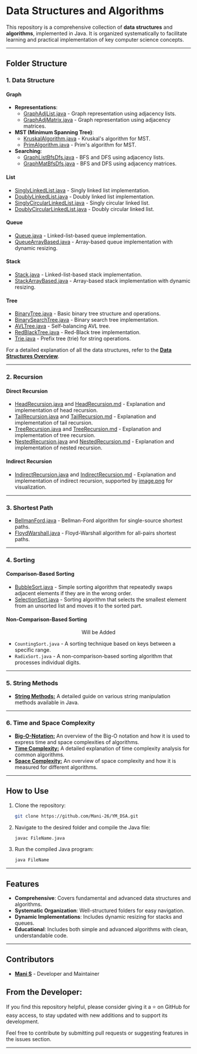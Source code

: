 # Data Structures and Algorithms

This repository is a comprehensive collection of **data structures** and **algorithms**, implemented in Java. It is organized systematically to facilitate learning and practical implementation of key computer science concepts.

---

## **Folder Structure**

### **1. Data Structure**
#### **Graph**
- **Representations**:
  - [GraphAdjList.java](./Data%20Structure/Graph/GraphAdjList.java) - Graph representation using adjacency lists.
  - [GraphAdjMatrix.java](./Data%20Structure/Graph/GraphAdjMatrix.java) - Graph representation using adjacency matrices.
- **MST (Minimum Spanning Tree)**:
  - [KruskalAlgorithm.java](./Data%20Structure/Graph/MST/KruskalAlgorithm.java) - Kruskal's algorithm for MST.
  - [PrimAlgorithm.java](./Data%20Structure/Graph/MST/PrimAlgorithm.java) - Prim's algorithm for MST.
- **Searching**:
  - [GraphListBfsDfs.java](./Data%20Structure/Graph/Searching/GraphListBfsDfs.java) - BFS and DFS using adjacency lists.
  - [GraphMatBfsDfs.java](./Data%20Structure/Graph/Searching/GraphMatBfsDfs.java) - BFS and DFS using adjacency matrices.

#### **List**
- [SinglyLinkedList.java](./Data%20Structure/List/SinglyLinkedList.java) - Singly linked list implementation.
- [DoublyLinkedList.java](./Data%20Structure/List/DoublyLinkedList.java) - Doubly linked list implementation.
- [SinglyCircularLinkedList.java](./Data%20Structure/List/SinglyCircularLinkedList.java) - Singly circular linked list.
- [DoublyCircularLinkedList.java](./Data%20Structure/List/DoublyCircularLinkedList.java) - Doubly circular linked list.

#### **Queue**
- [Queue.java](./Data%20Structure/Queue/Queue.java) - Linked-list-based queue implementation.
- [QueueArrayBased.java](./Data%20Structure/Queue/QueueArrayBased.java) - Array-based queue implementation with dynamic resizing.

#### **Stack**
- [Stack.java](./Data%20Structure/Stack/Stack.java) - Linked-list-based stack implementation.
- [StackArrayBased.java](./Data%20Structure/Stack/StackArrayBased.java) - Array-based stack implementation with dynamic resizing.

#### **Tree**
- [BinaryTree.java](./Data%20Structure/Tree/BinaryTree.java) - Basic binary tree structure and operations.
- [BinarySearchTree.java](./Data%20Structure/Tree/BinarySearchTree.java) - Binary search tree implementation.
- [AVLTree.java](./Data%20Structure/Tree/AVLTree.java) - Self-balancing AVL tree.
- [RedBlackTree.java](./Data%20Structure/Tree/RedBlackTree.java) - Red-Black tree implementation.
- [Trie.java](./Data%20Structure/Tree/Trie.java) - Prefix tree (trie) for string operations.

For a detailed explanation of all the data structures, refer to the [**Data Structures Overview**](./Documentaion/DataStructures.md).

---

### **2. Recursion**
#### **Direct Recursion**
- [HeadRecursion.java](./Recursion/Direct/HeadRecursion.java) and [HeadRecursion.md](./Recursion/Direct/HeadRecursion.md) - Explanation and implementation of head recursion.
- [TailRecursion.java](./Recursion/Direct/TailRecursion.java) and [TailRecursion.md](./Recursion/Direct/TailRecursion.md) - Explanation and implementation of tail recursion.
- [TreeRecursion.java](./Recursion/Direct/TreeRecursion.java) and [TreeRecursion.md](./Recursion/Direct/TreeRecursion.md) - Explanation and implementation of tree recursion.
- [NestedRecursion.java](./Recursion/Direct/NestedRecursion.java) and [NestedRecursion.md](./Recursion/Direct/NestedRecursion.md) - Explanation and implementation of nested recursion.

#### **Indirect Recursion**
- [IndirectRecursion.java](./Recursion/Direct/IndirectRecursion.java) and [IndirectRecursion.md](./Recursion/Indirect/IndirectRecursion.md) - Explanation and implementation of indirect recursion, supported by [image.png](./Recursion/Indirect/image.png) for visualization.

---

### **3. Shortest Path**
- [BellmanFord.java](./ShortestPath/BellmanFord.java) - Bellman-Ford algorithm for single-source shortest paths.
- [FloydWarshall.java](./ShortestPath/FloydWarshall.java) - Floyd-Warshall algorithm for all-pairs shortest paths.

---

### **4. Sorting**
#### **Comparison-Based Sorting**
- [BubbleSort.java](./Sorting/ComparisonBased/BubbleSort.java) - Simple sorting algorithm that repeatedly swaps adjacent elements if they are in the wrong order.
- [SelectionSort.java](./Sorting/ComparisonBased/SelectionSort.java) - Sorting algorithm that selects the smallest element from an unsorted list and moves it to the sorted part.

#### **Non-Comparison-Based Sorting**
<p align ="center"> Will be Added</p>

- `CountingSort.java` - A sorting technique based on keys between a specific range.
- `RadixSort.java` - A non-comparison-based sorting algorithm that processes individual digits.

---

### **5. String Methods**
- [**String Methods:**](./Documentaion/String%20Methods.md) A detailed guide on various string manipulation methods available in Java.

---

### **6. Time and Space Complexity**
- [**Big-O-Notation:**](./Documentaion/Big-O-Notation.md)  An overview of the Big-O notation and how it is used to express time and space complexities of algorithms.
- [**Time Complexity:**](./Documentaion/TimeComplexity.md)  A detailed explanation of time complexity analysis for common algorithms.
- [**Space Complexity:**](./Documentaion/SpaceComplexity.md) An overview of space complexity and how it is measured for different algorithms.

---

## **How to Use**
1. Clone the repository:
   ```bash
   git clone https://github.com/Mani-26/YM_DSA.git
   ```
2. Navigate to the desired folder and compile the Java file:
   ```bash
   javac FileName.java
   ```
3. Run the compiled Java program:
   ```bash
   java FileName
   ```
---

## **Features**
- **Comprehensive**: Covers fundamental and advanced data structures and algorithms.
- **Systematic Organization**: Well-structured folders for easy navigation.
- **Dynamic Implementations**: Includes dynamic resizing for stacks and queues.
- **Educational**: Includes both simple and advanced algorithms with clean, understandable code.

---

## **Contributors**
- [**Mani S**](https://github.com/Mani-26) - Developer and Maintainer


## **From the Developer:** 
If you find this repository helpful, please consider giving it a ⭐ on GitHub for easy access, to stay updated with new additions and to support its development.

Feel free to contribute by submitting pull requests or suggesting features in the issues section.

---
